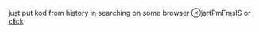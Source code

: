 just put kod from history in searching on some browser ⊗jsrtPmFmsIS
or [click](https://code.mu/ru/javascript/framework/react/book/prime/forms/input/several/)
